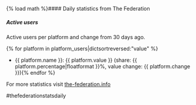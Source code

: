 {% load math %}#### Daily statistics from The Federation

##### Active users

Active users per platform and change from 30 days ago.

{% for platform in platform_users|dictsortreversed:"value" %}
* {{ platform.name }}: {{ platform.value }} (share: {{ platform.percentage|floatformat }}%, value change: {{ platform.change }}){% endfor %}

For more statistics visit [the-federation.info](https://the-federation.info)

#thefederationstatsdaily
